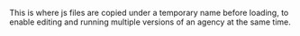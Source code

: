 This is where js files are copied under a temporary name before loading, to enable editing and running multiple versions of an agency at the same time.